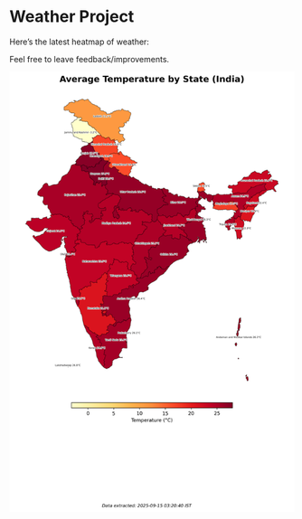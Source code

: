 # Weather Project

Here’s the latest heatmap of weather:

Feel free to leave feedback/improvements.

![India Heatmap](docs/assets/india_heatmap.png?v=C738B2)
